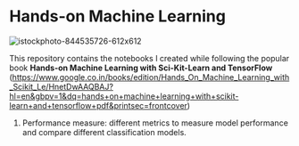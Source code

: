 # Hands-on Machine Learning
![istockphoto-844535726-612x612](https://user-images.githubusercontent.com/108270861/236766519-8e27556b-ff4b-4aa2-a494-76ccbaad6538.jpg)

This repository contains the notebooks I created while following the popular book **Hands-on Machine Learning with Sci-Kit-Learn and TensorFlow**
(https://www.google.co.in/books/edition/Hands_On_Machine_Learning_with_Scikit_Le/HnetDwAAQBAJ?hl=en&gbpv=1&dq=hands+on+machine+learning+with+scikit-learn+and+tensorflow+pdf&printsec=frontcover)

1. Performance measure: different metrics to measure model performance and compare different classification models.
